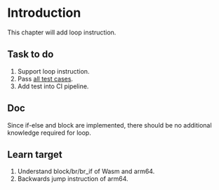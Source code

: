 # Introduction

This chapter will add loop instruction.

## Task to do

1. Support loop instruction.
2. Pass [all test cases](./test).
3. Add test into CI pipeline.

## Doc

Since if-else and block are implemented, there should be no additional knowledge required for loop.

## Learn target

1. Understand block/br/br_if of Wasm and arm64.
2. Backwards jump instruction of arm64.
